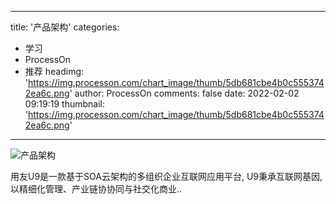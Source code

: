 
---
title: '产品架构'
categories: 
 - 学习
 - ProcessOn
 - 推荐
headimg: 'https://img.processon.com/chart_image/thumb/5db681cbe4b0c5553742ea6c.png'
author: ProcessOn
comments: false
date: 2022-02-02 09:19:19
thumbnail: 'https://img.processon.com/chart_image/thumb/5db681cbe4b0c5553742ea6c.png'
---

<div>   
<img class="thumb" alt="产品架构" src="https://img.processon.com/chart_image/thumb/5db681cbe4b0c5553742ea6c.png" referrerpolicy="no-referrer">
<p>用友U9是一款基于SOA云架构的多组织企业互联网应用平台, U9秉承互联网基因, 以精细化管理、产业链协协同与社交化商业..</p>  
</div>
            